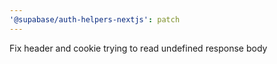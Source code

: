 ```yaml
---
'@supabase/auth-helpers-nextjs': patch
---
```


Fix header and cookie trying to read undefined response body
